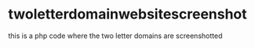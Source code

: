 # twoletterdomainwebsitescreenshot
this is a php code where the two letter domains are screenshotted 
